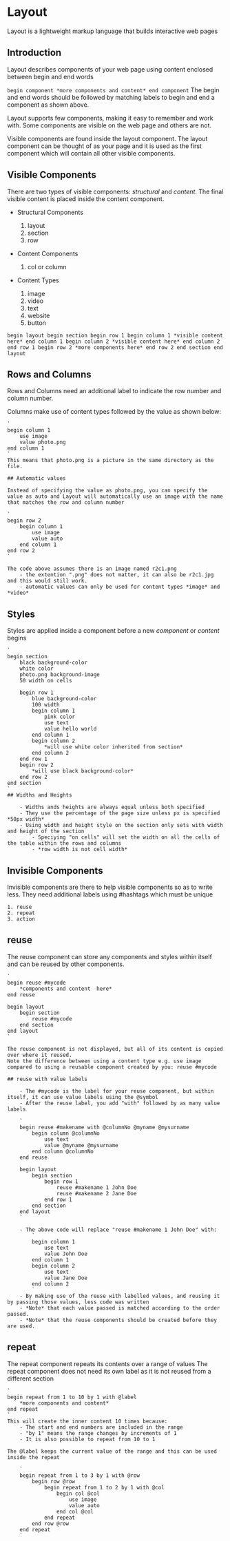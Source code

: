 # Layout

Layout is a lightweight markup language that builds interactive web pages



## Introduction 

Layout describes components of your web page using content enclosed between begin and end words

`
begin component
	*more components and content*
end component
`
The begin and end words should be followed by matching labels to begin and end a component as shown above.

Layout supports few components, making it easy to remember and work with. Some components are visible on the web page and others are not.

Visible components are found inside the layout component. The layout component can be thought of as your page and it is used as the first component which will contain all other visible components.

## Visible Components

There are two types of visible components: *structural* and *content*. The final visible content is placed inside the content component.


- Structural Components
	1. layout
	2. section
	3. row

- Content Components
	1. col or column

- Content Types
	1. image
	2. video
	3. text
	4. website
	5. button

`
begin layout
	begin section
		begin row 1
			begin column 1
				*visible content here*
			end column 1
			begin column 2
				*visible content here*
			end column 2
		end row 1
		begin row 2
			*more components here*
		end row 2
	end section
end layout
`

## Rows and Columns

Rows and Columns need an additional label to indicate the row number and column number. 

Columns make use of content types followed by the value as shown below:

	`
	begin column 1
		use image
		value photo.png
	end column 1
	`
	This means that photo.png is a picture in the same directory as the file.
	
	## Automatic values
	
	Instead of specifying the value as photo.png, you can specify the value as auto and Layout will automatically use an image with the name that matches the row and column number
	
	`
	begin row 2
		begin column 1
			use image
			value auto
		end column 1
	end row 2
	`
	
	The code above assumes there is an image named r2c1.png 
		- the extention ".png" does not matter, it can also be r2c1.jpg and this would still work.
		- automatic values can only be used for content types *image* and *video*

## Styles

Styles are applied inside a component before a new *component* or *content* begins

	`
	begin section
		black background-color
		white color
		photo.png background-image
		50 width on cells
		
		begin row 1
			blue background-color
			100 width
			begin column 1
				pink color
				use text
				value hello world
			end column 1
			begin column 2
				*will use white color inherited from section*
			end column 2
		end row 1
		begin row 2
			*will use black background-color*
		end row 2
	end section
	`
	## Widths and Heights
		
		- Widths ands heights are always equal unless both specified
		- They use the percentage of the page size unless px is specified *50px width*
		- Using width and height style on the section only sets with width and height of the section 
			- Speciying "on cells" will set the width on all the cells of the table within the rows and columns
			- *row width is not cell width*
	

## Invisible Components

Invisible components are there to help visible components so as to write less.
They need additional labels using #hashtags which must be unique 

	1. reuse
	2. repeat
	3. action
	
## reuse

The reuse component can store any components and styles within itself and can be reused by other components.

	`
	begin reuse #mycode
		*components and content  here*
	end reuse
	
	begin layout
		begin section
			reuse #mycode
		end section
	end layout
	`
	
	The reuse component is not displayed, but all of its content is copied over where it reused.
	Note the difference between using a content type e.g. use image compared to using a reusable component created by you: reuse #mycode
	
	## reuse with value labels
	
		- The #mycode is the label for your reuse component, but within itself, it can use value labels using the @symbol
		- After the reuse label, you add "with" followed by as many value labels 
		
		`
		begin reuse #makename with @columnNo @myname @mysurname
			begin column @columnNo
				use text
				value @myname @mysurname
			end column @columnNo
		end reuse
		
		begin layout
			begin section
				begin row 1
					reuse #makename 1 John Doe
					reuse #makename 2 Jane Doe
				end row 1
			end section
		end layout
		`
		
		- The above code will replace "reuse #makename 1 John Doe" with:
			`
			begin column 1
				use text
				value John Doe
			end column 1
			begin column 2
				use text
				value Jane Doe
			end column 2
			`
		- By making use of the reuse with labelled values, and reusing it by passing those values, less code was written
		- *Note* that each value passed is matched according to the order passed.
		- *Note* that the reuse components should be created before they are used.

## repeat

The repeat component repeats its contents over a range of values
The repeat component does not need its own label as it is not reused from a different section 
	
	`
	begin repeat from 1 to 10 by 1 with @label
		*more components and content*
	end repeat
	`
	This will create the inner content 10 times because:
		- The start and end numbers are included in the range
		- "by 1" means the range changes by increments of 1
		- It is also possible to repeat from 10 to 1
	
	The @label keeps the current value of the range and this can be used inside the repeat
	
		`
		begin repeat from 1 to 3 by 1 with @row
			begin row @row
				begin repeat from 1 to 2 by 1 with @col
					begin col @col
						use image
						value auto
					end col @col
				end repeat
			end row @row
		end repeat
		`
